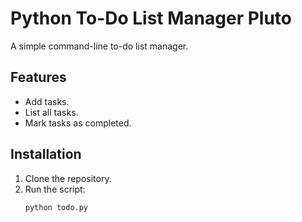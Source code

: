 # Python To-Do List Manager Pluto

A simple command-line to-do list manager.

## Features
- Add tasks.
- List all tasks.
- Mark tasks as completed.

## Installation
1. Clone the repository.
2. Run the script:
   ```bash
   python todo.py
